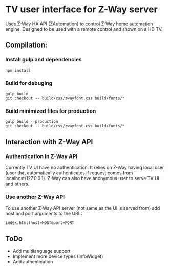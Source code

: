 # TV user interface for Z-Way server
Uses Z-Way HA API (ZAutomation) to control Z-Way home automation engine. Designed to be used with a remote control and shown on a HD TV.

## Compilation:

### Install gulp and dependencies
    npm install

### Build for debuging
    gulp build
    git checkout -- build/css/zwayfont.css build/fonts/*

### Build minimized files for production
    gulp build --production
    git checkout -- build/css/zwayfont.css build/fonts/*

## Interaction with Z-Way API
### Authentication in Z-Way API
Currently TV UI have no authentication. It relies on Z-Way having local user (user that automatically authenticates if request comes from localhost/127.0.0.1). Z-Way can also have anonymous user to serve TV UI and others.

### Use another Z-Way API
To use another Z-Way API server (not same as the UI is served from) add host and port arguments to the URL:

    index.html?host=HOST&port=PORT

## ToDo
- Add multilanguage support
- Implement more device types (InfoWidget)
- Add authentication
